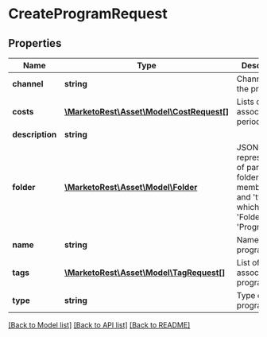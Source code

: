 # CreateProgramRequest

## Properties
Name | Type | Description | Notes
------------ | ------------- | ------------- | -------------
**channel** | **string** | Channel of the program | [optional] 
**costs** | [**\MarketoRest\Asset\Model\CostRequest[]**](CostRequest.md) | Lists of associated period costs | [optional] 
**description** | **string** |  | [optional] 
**folder** | [**\MarketoRest\Asset\Model\Folder**](Folder.md) | JSON representation of parent folder, with members &#39;id&#39;, and &#39;type&#39; which may be &#39;Folder&#39; or &#39;Program&#39; | 
**name** | **string** | Name of the program | [optional] 
**tags** | [**\MarketoRest\Asset\Model\TagRequest[]**](TagRequest.md) | List of associated program tags | [optional] 
**type** | **string** | Type of the program | [optional] 

[[Back to Model list]](../README.md#documentation-for-models) [[Back to API list]](../README.md#documentation-for-api-endpoints) [[Back to README]](../README.md)


